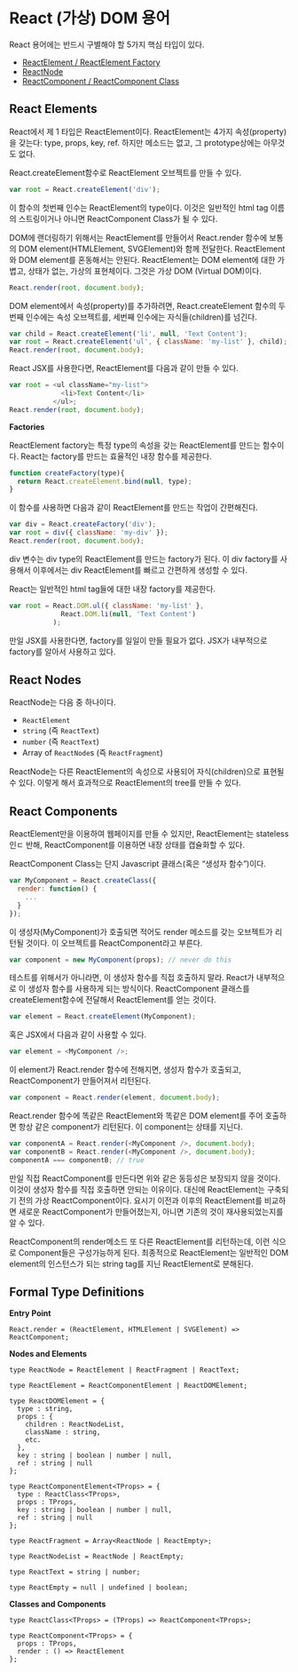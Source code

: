React (가상) DOM 용어
==============

React 용어에는 반드시 구별해야 할 5가지 핵심 타입이 있다.

- [ReactElement / ReactElement Factory](#react-elements)
- [ReactNode](#react-nodes)
- [ReactComponent / ReactComponent Class](#react-components)


React Elements
--------------

React에서 제 1 타입은 ReactElement이다. ReactElement는 4가지 속성(property)을 갖는다: type, props, key, ref. 하지만 메소드는 없고, 그 prototype상에는 아무것도 없다.

React.createElement함수로 ReactElement 오브젝트를 만들 수 있다.

```javascript
var root = React.createElement('div');
```

이 함수의 첫번째 인수는 ReactElement의 type이다. 이것은 일반적인 html tag 이름의 스트링이거나 아니면 ReactComponent Class가 될 수 있다.

DOM에 랜더링하기 위해서는 ReactElement를 만들어서 React.render 함수에 보통의 DOM element(HTMLElement, SVGElement)와 함께 전달한다. ReactElement와 DOM element를 혼동해서는 안된다. ReactElement는 DOM element에 대한 가볍고, 상태가 없는, 가상의 표현체이다. 그것은 가상 DOM (Virtual DOM)이다.

```javascript
React.render(root, document.body);
```

DOM element에서 속성(property)를 추가하려면, React.createElement 함수의 두번째 인수에는 속성 오브젝트를, 세번째 인수에는 자식들(children)를 넘긴다.

```javascript
var child = React.createElement('li', null, 'Text Content');
var root = React.createElement('ul', { className: 'my-list' }, child);
React.render(root, document.body);
```

React JSX를 사용한다면, ReactElement를 다음과 같이 만들 수 있다.

```javascript
var root = <ul className="my-list">
             <li>Text Content</li>
           </ul>;
React.render(root, document.body);
```

__Factories__

ReactElement factory는 특정 type의 속성을 갖는 ReactElement를 만드는 함수이다. React는 factory를 만드는 효율적인 내장 함수를 제공한다.

```javascript
function createFactory(type){
  return React.createElement.bind(null, type);
}
```

이 함수를 사용하면 다음과 같이 ReactElement를 만드는 작업이 간편해진다.

```javascript
var div = React.createFactory('div');
var root = div({ className: 'my-div' });
React.render(root, document.body);
```

div 변수는 div type의 ReactElement를 만드는 factory가 된다. 이 div factory를 사용해서 이후에서는 div ReactElement를 빠르고 간편하게 생성할 수 있다.

React는 일반적인 html tag들에 대한 내장 factory를 제공한다.

```javascript
var root = React.DOM.ul({ className: 'my-list' },
             React.DOM.li(null, 'Text Content')
           );
```

만일 JSX를 사용한다면, factory를 일일이 만들 필요가 없다. JSX가 내부적으로 factory를 알아서 사용하고 있다.


React Nodes
-----------

ReactNode는 다음 중 하나이다.

- `ReactElement`
- `string` (즉 `ReactText`)
- `number` (즉 `ReactText`)
- Array of `ReactNode`s (즉 `ReactFragment`)


ReactNode는 다른 ReactElement의 속성으로 사용되어 자식(children)으로 표현될 수 있다. 이렇게 해서 효과적으로 ReactElement의 tree를 만들 수 있다.


React Components
----------------

ReactElement만을 이용하여 웹페이지를 만들 수 있지만, ReactElement는 stateless인ㄷ 반해, ReactComponent를 이용하면 내장 상태를 캡슐화할 수 있다.

ReactComponent Class는 단지 Javascript 클래스(혹은 “생성자 함수”)이다.

```javascript
var MyComponent = React.createClass({
  render: function() {
    ...
  }
});
```

이 생성자(MyComponent)가 호출되면 적어도 render 메소드를 갖는 오브젝트가 리턴될 것이다. 이 오브젝트를 ReactComponent라고 부른다.

```javascript
var component = new MyComponent(props); // never do this
```

테스트를 위해서가 아니라면, 이 생성자 함수를 직접 호출하지 말라. React가 내부적으로 이 생성자 함수를 사용하게 되는 방식이다. ReactComponent 클래스를 createElement함수에 전달해서 ReactElement를 얻는 것이다.

```javascript
var element = React.createElement(MyComponent);
```

혹은 JSX에서 다음과 같이 사용할 수 있다.

```javascript
var element = <MyComponent />;
```

이 element가 React.render 함수에 전해지면, 생성자 함수가 호출되고, ReactComponent가 만들어져서 리턴된다.

```javascript
var component = React.render(element, document.body);
```

React.render 함수에 똑같은 ReactElement와 똑같은 DOM element를 주어 호출하면 항상 같은 component가 리턴된다. 이 component는 상태를 지닌다.

```javascript
var componentA = React.render(<MyComponent />, document.body);
var componentB = React.render(<MyComponent />, document.body);
componentA === componentB; // true
```

만일 직접 ReactComponent를 만든다면 위와 같은 동등성은 보장되지 않을 것이다. 이것이 생성자 함수를 직접 호출하면 안되는 이유이다. 대신에 ReactElement는 구축되기 전의 가상 ReactComponent이다. 요시기 이전과 이후의 ReactElement를 비교하면 새로운 ReactComponent가 만들어졌는지, 아니면 기존의 것이 재사용되었는지를 알 수 있다.

ReactComponent의 render메소드 또 다른 ReactElement를 리턴하는데, 이런 식으로 Component들은 구성가능하게 된다. 최종적으로 ReactElement는 일반적인 DOM element의 인스턴스가 되는 string tag를 지닌 ReactElement로 분해된다.

Formal Type Definitions
-----------------------

__Entry Point__

```
React.render = (ReactElement, HTMLElement | SVGElement) => ReactComponent;
```

__Nodes and Elements__

```
type ReactNode = ReactElement | ReactFragment | ReactText;

type ReactElement = ReactComponentElement | ReactDOMElement;

type ReactDOMElement = {
  type : string,
  props : {
    children : ReactNodeList,
    className : string,
    etc.
  },
  key : string | boolean | number | null,
  ref : string | null
};

type ReactComponentElement<TProps> = {
  type : ReactClass<TProps>,
  props : TProps,
  key : string | boolean | number | null,
  ref : string | null
};

type ReactFragment = Array<ReactNode | ReactEmpty>;

type ReactNodeList = ReactNode | ReactEmpty;

type ReactText = string | number;

type ReactEmpty = null | undefined | boolean;
```

__Classes and Components__

```
type ReactClass<TProps> = (TProps) => ReactComponent<TProps>;

type ReactComponent<TProps> = {
  props : TProps,
  render : () => ReactElement
};
```
